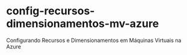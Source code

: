 # config-recursos-dimensionamentos-mv-azure
 Configurando Recursos e Dimensionamentos em Máquinas Virtuais na Azure
